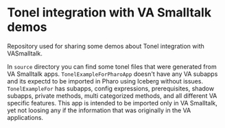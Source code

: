 # Tonel integration with VA Smalltalk demos

Repository used for sharing some demos about Tonel integration with VASmalltalk.

In `source` directory you can find some tonel files that were generated from VA Smalltalk apps. 
`TonelExampleForPharoApp` doesn't have any VA subapps and its expectd to be imported in Pharo using Iceberg without issues. 
`TonelExampleFor` has subapps, config expressions, prerequisites, shadow subapps, private methods, multi categorized methods,
and all different VA specific features. This app is intended to be imported only in VA Smalltalk, yet not loosing any if the information
that was originally in the VA applications. 
 